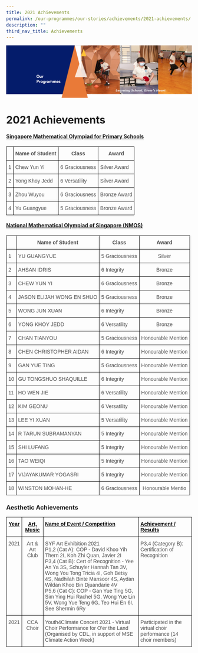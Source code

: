 ```yaml
---
title: 2021 Achievements
permalink: /our-programmes/our-stories/achievements/2021-achievements/
description: ""
third_nav_title: Achievements
---
```




![](/images/OurProgrammes.png)

2021 Achievements
=================

#### <u><b>Singapore Mathematical Olympiad for Primary Schools</b></u>

<style type="text/css">
.tg  {border-collapse:collapse;border-spacing:0;}
.tg td{border-color:black;border-style:solid;border-width:1px;font-family:Arial, sans-serif;font-size:14px;
  overflow:hidden;padding:10px 5px;word-break:normal;}
.tg th{border-color:black;border-style:solid;border-width:1px;font-family:Arial, sans-serif;font-size:14px;
  font-weight:normal;overflow:hidden;padding:10px 5px;word-break:normal;}
.tg .tg-q6nq{color:#4C4C4C;text-align:left;vertical-align:top}
.tg .tg-uv15{color:#4C4C4C;font-weight:bold;text-align:center;vertical-align:top}
</style>
<table class="tg">
<thead>
  <tr>
    <th class="tg-q6nq"> </th>
    <th class="tg-uv15">Name of Student</th>
    <th class="tg-uv15">Class</th>
    <th class="tg-uv15">Award</th>
  </tr>
</thead>
<tbody>
  <tr>
    <td class="tg-q6nq">1</td>
    <td class="tg-q6nq">Chew Yun Yi</td>
    <td class="tg-q6nq">6 Graciousness</td>
    <td class="tg-q6nq">Silver Award</td>
  </tr>
  <tr>
    <td class="tg-q6nq">2</td>
    <td class="tg-q6nq">Yong Khoy Jedd</td>
    <td class="tg-q6nq">6 Versatility</td>
    <td class="tg-q6nq">Silver Award</td>
  </tr>
  <tr>
    <td class="tg-q6nq">3</td>
    <td class="tg-q6nq">Zhou Wuyou</td>
    <td class="tg-q6nq">6 Graciousness</td>
    <td class="tg-q6nq">Bronze Award</td>
  </tr>
  <tr>
    <td class="tg-q6nq">4</td>
    <td class="tg-q6nq">Yu Guangyue</td>
    <td class="tg-q6nq">5 Graciousness</td>
    <td class="tg-q6nq">Bronze Award</td>
  </tr>
</tbody>
</table>
 
#### <u><b>National Mathematical Olympiad of Singapore (NMOS)</b></u>

<style type="text/css">
.tg  {border-collapse:collapse;border-spacing:0;}
.tg td{border-color:black;border-style:solid;border-width:1px;font-family:Arial, sans-serif;font-size:14px;
  overflow:hidden;padding:10px 5px;word-break:normal;}
.tg th{border-color:black;border-style:solid;border-width:1px;font-family:Arial, sans-serif;font-size:14px;
  font-weight:normal;overflow:hidden;padding:10px 5px;word-break:normal;}
.tg .tg-q6nq{color:#4C4C4C;text-align:left;vertical-align:top}
.tg .tg-8dwo{color:#4C4C4C;text-align:center;vertical-align:top}
.tg .tg-uv15{color:#4C4C4C;font-weight:bold;text-align:center;vertical-align:top}
.tg .tg-gpqx{color:#4C4C4C;font-weight:bold;text-align:left;vertical-align:top}
</style>
<table class="tg">
<thead>
  <tr>
    <th class="tg-gpqx"> </th>
    <th class="tg-uv15">Name of Student</th>
    <th class="tg-uv15">Class</th>
    <th class="tg-uv15">Award</th>
  </tr>
</thead>
<tbody>
  <tr>
    <td class="tg-q6nq">1</td>
    <td class="tg-q6nq">YU GUANGYUE</td>
    <td class="tg-q6nq">5 Graciousness</td>
    <td class="tg-8dwo">Silver</td>
  </tr>
  <tr>
    <td class="tg-q6nq">2</td>
    <td class="tg-q6nq">AHSAN IDRIS</td>
    <td class="tg-q6nq">6 Integrity</td>
    <td class="tg-8dwo">Bronze</td>
  </tr>
  <tr>
    <td class="tg-q6nq">3</td>
    <td class="tg-q6nq">CHEW YUN YI</td>
    <td class="tg-q6nq">6 Graciousness</td>
    <td class="tg-8dwo">Bronze</td>
  </tr>
  <tr>
    <td class="tg-q6nq">4</td>
    <td class="tg-q6nq">JASON ELIJAH WONG EN SHUO</td>
    <td class="tg-q6nq">5 Graciousness</td>
    <td class="tg-8dwo">Bronze</td>
  </tr>
  <tr>
    <td class="tg-q6nq">5</td>
    <td class="tg-q6nq">WONG JUN XUAN</td>
    <td class="tg-q6nq">6 Integrity</td>
    <td class="tg-8dwo">Bronze</td>
  </tr>
  <tr>
    <td class="tg-q6nq">6</td>
    <td class="tg-q6nq">YONG KHOY JEDD</td>
    <td class="tg-q6nq">6 Versatility</td>
    <td class="tg-8dwo">Bronze</td>
  </tr>
  <tr>
    <td class="tg-q6nq">7</td>
    <td class="tg-q6nq">CHAN TIANYOU</td>
    <td class="tg-q6nq">5 Graciousness</td>
    <td class="tg-8dwo">Honourable Mention</td>
  </tr>
  <tr>
    <td class="tg-q6nq">8</td>
    <td class="tg-q6nq">CHEN CHRISTOPHER AIDAN</td>
    <td class="tg-q6nq">6 Integrity</td>
    <td class="tg-8dwo">Honourable Mention</td>
  </tr>
  <tr>
    <td class="tg-q6nq">9</td>
    <td class="tg-q6nq">GAN YUE TING</td>
    <td class="tg-q6nq">5 Graciousness</td>
    <td class="tg-8dwo">Honourable Mention</td>
  </tr>
  <tr>
    <td class="tg-q6nq">10</td>
    <td class="tg-q6nq">GU TONGSHUO SHAQUILLE</td>
    <td class="tg-q6nq">6 Integrity</td>
    <td class="tg-8dwo">Honourable Mention</td>
  </tr>
  <tr>
    <td class="tg-q6nq">11</td>
    <td class="tg-q6nq">HO WEN JIE</td>
    <td class="tg-q6nq">6 Versatility</td>
    <td class="tg-8dwo">Honourable Mention</td>
  </tr>
  <tr>
    <td class="tg-q6nq">12</td>
    <td class="tg-q6nq">KIM GEONU</td>
    <td class="tg-q6nq">6 Versatility</td>
    <td class="tg-8dwo">Honourable Mention</td>
  </tr>
  <tr>
    <td class="tg-q6nq">13</td>
    <td class="tg-q6nq">LEE YI XUAN</td>
    <td class="tg-q6nq">5 Versatility</td>
    <td class="tg-8dwo">Honourable Mention</td>
  </tr>
  <tr>
    <td class="tg-q6nq">14</td>
    <td class="tg-q6nq">R TARUN SUBRAMANYAN</td>
    <td class="tg-q6nq">5 Integrity</td>
    <td class="tg-8dwo">Honourable Mention</td>
  </tr>
  <tr>
    <td class="tg-q6nq">15</td>
    <td class="tg-q6nq">SHI LUFANG</td>
    <td class="tg-q6nq">5 Integrity</td>
    <td class="tg-8dwo">Honourable Mention</td>
  </tr>
  <tr>
    <td class="tg-q6nq">16</td>
    <td class="tg-q6nq">TAO WEIQI</td>
    <td class="tg-q6nq">5 Integrity</td>
    <td class="tg-8dwo">Honourable Mention</td>
  </tr>
  <tr>
    <td class="tg-q6nq">17</td>
    <td class="tg-q6nq">VIJAYAKUMAR YOGASRI</td>
    <td class="tg-q6nq">5 Integrity</td>
    <td class="tg-8dwo">Honourable Mention</td>
  </tr>
  <tr>
    <td class="tg-q6nq">18</td>
    <td class="tg-q6nq">WINSTON MOHAN-HE</td>
    <td class="tg-q6nq">6 Graciousness</td>
    <td class="tg-8dwo">Honourable Mentio</td>
  </tr>
</tbody>
</table>

### Aesthetic Achievements

<style type="text/css">
.tg  {border-collapse:collapse;border-spacing:0;}
.tg td{border-color:black;border-style:solid;border-width:1px;font-family:Arial, sans-serif;font-size:14px;
  overflow:hidden;padding:10px 5px;word-break:normal;}
.tg th{border-color:black;border-style:solid;border-width:1px;font-family:Arial, sans-serif;font-size:14px;
  font-weight:normal;overflow:hidden;padding:10px 5px;word-break:normal;}
.tg .tg-q6nq{color:#4C4C4C;text-align:left;vertical-align:top}
.tg .tg-jvn1{color:#4C4C4C;font-weight:bold;text-align:left;text-decoration:underline;vertical-align:top}
.tg .tg-8dwo{color:#4C4C4C;text-align:center;vertical-align:top}
.tg .tg-cjvl{color:#4C4C4C;font-weight:bold;text-align:center;text-decoration:underline;vertical-align:top}
</style>
<table class="tg">
<thead>
  <tr>
    <th class="tg-cjvl"><span style="color:black">Year</span></th>
    <th class="tg-cjvl"><span style="color:black"> Art, Music</span></th>
    <th class="tg-jvn1"><span style="color:black">Name of Event / Competition</span></th>
    <th class="tg-jvn1"><span style="color:black">Achievement / Results</span></th>
  </tr>
</thead>
<tbody>
  <tr>
    <td class="tg-8dwo">2021</td>
    <td class="tg-8dwo">Art &amp; Art Club</td>
    <td class="tg-q6nq">SYF Art Exhibition 2021<br>P1,2 (Cat A): COP - David Khoo Yih Thern 2I, Koh Zhi Quan, Javier 2I<br>P3,4 (Cat B): Cert of Recognition - Yee An Ya 3S, Schuyler Hannah Tan 3V, Wong You Tong Tricia 4I, Goh Betsy 4S, Nadhilah Binte Mansoor 4S, Aydan Wildan Khoo Bin Djuandarie 4V<br>P5,6 (Cat C):  COP - Gan Yue Ting 5G, Sim Ying Hui Rachel 5G, Wong Yue Lin 5V, Wong Yue Teng 6G, Teo Hui En 6I, See Shermin 6Ry</td>
    <td class="tg-q6nq">P3,4 (Category B): Certification of Recognition</td>
  </tr>
  <tr>
    <td class="tg-8dwo">2021</td>
    <td class="tg-8dwo">CCA Choir</td>
    <td class="tg-q6nq">Youth4Climate Concert 2021 - Virtual Choir Performance for O'er the Land<br>(Organised by CDL, in support of MSE Climate Action Week)</td>
    <td class="tg-q6nq">Participated in the virtual choir performance (14 choir members)</td>
  </tr>
</tbody>
</table>